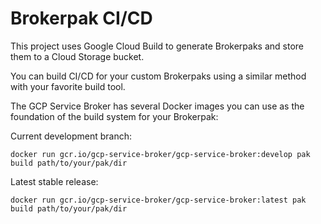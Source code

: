 # Brokerpak CI/CD

This project uses Google Cloud Build to generate Brokerpaks and store them to a
Cloud Storage bucket.

You can build CI/CD for your custom Brokerpaks using a similar method with your
favorite build tool.

The GCP Service Broker has several Docker images you can use as the foundation
of the build system for your Brokerpak:

Current development branch:

`docker run gcr.io/gcp-service-broker/gcp-service-broker:develop pak build path/to/your/pak/dir`

Latest stable release:

`docker run gcr.io/gcp-service-broker/gcp-service-broker:latest pak build path/to/your/pak/dir`
